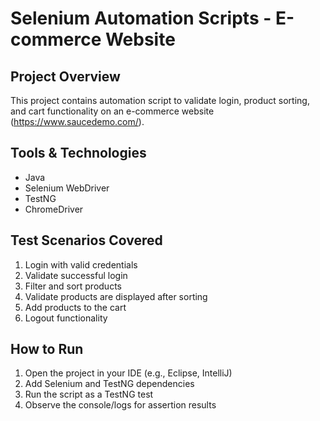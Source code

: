# Selenium Automation Scripts - E-commerce Website

## Project Overview
This project contains automation script to validate login, product sorting, and cart functionality on an e-commerce website (https://www.saucedemo.com/).

## Tools & Technologies
- Java
- Selenium WebDriver
- TestNG
- ChromeDriver

## Test Scenarios Covered
1. Login with valid credentials
2. Validate successful login
3. Filter and sort products
4. Validate products are displayed after sorting
5. Add products to the cart
6. Logout functionality

## How to Run
1. Open the project in your IDE (e.g., Eclipse, IntelliJ)
2. Add Selenium and TestNG dependencies
3. Run the script as a TestNG test
4. Observe the console/logs for assertion results
